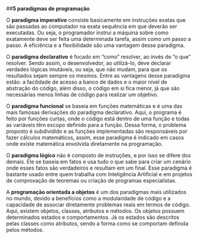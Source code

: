 ##**5 paradigmas de programação**

O **paradigma imperativo** consiste basicamente em instruções exatas que são passadas ao computador na exata sequência em que deverão ser executadas. Ou seja, o programador instrui a máquina sobre como exatamente deve ser feita uma determinada tarefa, assim como um passo a passo. A eficiência e a flexibilidade são uma vantagem desse paradigma.

O **paradigma declarativo** é focado em “como” resolver, ao invés de “o que” resolver. Sendo assim, o desenvolvedor, ao utilizá-lo, deve declarar verdades lógicas imutáveis, ou seja, que não mudam, para que os resultados sejam sempre os mesmos. Entre as vantagens desse paradigma estão: a facilidade de acesso a banco de dados e o maior nível de abstração do código, além disso, o código em si fica menor, já que são necessárias menos linhas de código para realizar um objetivo.

O **paradigma funcional** se baseia em funções matemáticas e é uma das mais famosas derivações do paradigma declarativo. Aqui, o programa é feito por funções curtas, onde o código está dentro de uma função e todas as variáveis têm escopo definido para a função. Dessa forma, o problema proposto é subdividido e as funções implementadas são responsáveis por fazer cálculos matemáticos, assim, esse paradigma é indicado em casos onde existe matemática envolvida diretamente na programação.

O **paradigma lógico** não é composto de instruções, e por isso se difere dos demais. Ele se baseia em fatos e usa tudo o que sabe para criar um cenário onde esses fatos são verdadeiros e resultam em um final. Esse paradigma é bastante usado entre quem trabalha com Inteligência Artificial e em projetos de comprovação de teoremas ou criação de programas especialistas. 

A **programação orientada a objetos** é um dos paradigmas mais utilizados no mundo, devido a benefícios como a modularidade de código e a capacidade de associar diretamente problemas reais em termos de código. Aqui, existem objetos, classes, atributos e métodos. Os objetos possuem determinados estados e comportamentos. Já os estados são descritos pelas classes como atributos, sendo a forma como se comportam definida pelos métodos.

